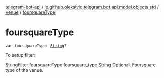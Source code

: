 [telegram-bot-api](../../index.md) / [io.github.oleksivio.telegram.bot.api.model.objects.std](../index.md) / [Venue](index.md) / [foursquareType](./foursquare-type.md)

# foursquareType

`var foursquareType: `[`String`](https://kotlinlang.org/api/latest/jvm/stdlib/kotlin/-string/index.html)`?`

To setup filter:

StringFilter foursquareType foursquare_type [String](https://kotlinlang.org/api/latest/jvm/stdlib/kotlin/-string/index.html) Optional. Foursquare type of the venue.

